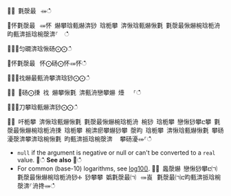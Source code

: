 ਍⌀ 氀漀最⠀⤀ഀഀ
਍怀氀漀最⠀⤀怀 爀攀琀甀爀渀猀 琀栀攀 渀愀琀甀爀愀氀 氀漀最愀爀椀琀栀洀 昀甀渀挀琀椀漀渀⸀  ഀഀ
਍⨀⨀匀礀渀琀愀砀⨀⨀ഀഀ
਍怀氀漀最⠀怀⨀砀⨀怀⤀怀ഀഀ
਍⨀⨀䄀爀最甀洀攀渀琀猀⨀⨀ഀഀ
਍⨀ ⨀砀⨀㨀 䄀 爀攀愀氀 渀甀洀戀攀爀 㸀 　⸀ഀഀ
਍⨀⨀刀攀琀甀爀渀猀⨀⨀ഀഀ
਍⨀ 吀栀攀 渀愀琀甀爀愀氀 氀漀最愀爀椀琀栀洀 椀猀 琀栀攀 戀愀猀攀ⴀ攀 氀漀最愀爀椀琀栀洀㨀 琀栀攀 椀渀瘀攀爀猀攀 漀昀 琀栀攀 渀愀琀甀爀愀氀 攀砀瀀漀渀攀渀琀椀愀氀 昀甀渀挀琀椀漀渀 ⠀攀砀瀀⤀⸀ഀഀ
* `null` if the argument is negative or null or can't be converted to a `real` value. ਍ഀഀ
**See also**਍ഀഀ
* For common (base-10) logarithms, see [log10()](log10-function.md).਍⨀ 䘀漀爀 戀愀猀攀ⴀ㈀ 氀漀最愀爀椀琀栀洀猀Ⰰ 猀攀攀 嬀氀漀最㈀⠀⤀崀⠀氀漀最㈀ⴀ昀甀渀挀琀椀漀渀⸀洀搀⤀ഀഀ
